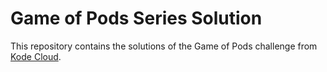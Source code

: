 # Game of Pods Series Solution

This repository contains the solutions of the Game of Pods challenge from [Kode Cloud](https://KodeKloud.com).
